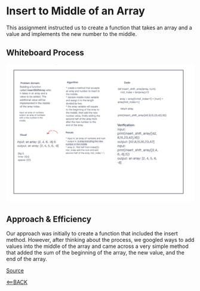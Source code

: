 # Insert to Middle of an Array
This assignment instructed us to create a function that takes an array and a value and implements the new number to the middle.

## Whiteboard Process
![Code Challenge 02](./Images/code-challenge-02.png)

## Approach & Efficiency
Our approach was initially to create a function that included the insert method. However, after thinking about the process, we googled ways to add values into the middle of the array and came across a very simple method that added the sum of the beginning of the array, the new value, and the end of the array.

[Source](https://stackoverflow.com/questions/48561673/adding-items-in-the-middle-of-a-list-in-python)

[<==BACK](../../README.md)
